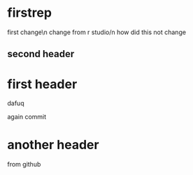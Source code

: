 # firstrep

first change\n
change from r studio/n
how did this not change

## second header

# first header
dafuq

again commit

# another header
from github
